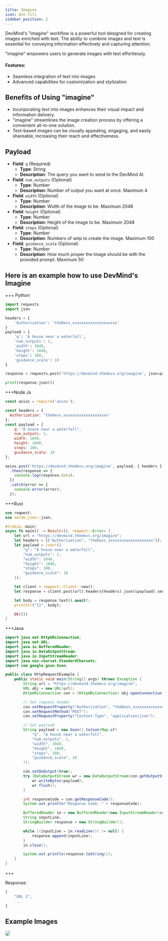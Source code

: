 ```yaml
---
title: Imagine
icon: dot-fill
sidebar_position: 2
---
```


DevMind's "imagine" workflow is a powerful tool designed for creating images enriched with text.
The ability to combine images and text is essential for conveying information effectively and capturing attention.

"imagine" empowers users to generate images with text effortlessly.

#### Features:
- Seamless integration of text into images
- Advanced capabilities for customization and stylization

## Benefits of Using "imagine"
- Incorporating text into images enhances their visual impact and information delivery.
- "imagine" streamlines the image creation process by offering a convenient all-in-one solution.
- Text-based images can be visually appealing, engaging, and easily shareable, increasing their reach and effectiveness.

## Payload
- **Field**: `q` (Required)
  - **Type**: String
  - **Description**: The query you want to send to the DevMind AI.
- **Field**: `num_outputs` (Optional)
  - **Type**: Number
  - **Description**: Number of output you want at once. Maximum 4
- **Field**: `width` (Optional)
  - **Type**: Number
  - **Description**: Width of the image to be. Maximum 2048
- **Field**: `height` (Optional)
  - **Type**: Number
  - **Description**: Height of the image to be. Maximum 2048
- **Field**: `steps` (Optional)
  - **Type**: Number
  - **Description**: Numbers of setp to create the image. Maximum 100
- **Field**: `guidance_scale` (Optional)
  - **Type**: Number
  - **Description**: How much proper the image should be with the provided prompt. Maximum 50

## Here is an example how to use DevMind's Imagine
+++ Python
```python
import requests
import json

headers = {
    'Authorization': 'theDevs_xxxxxxxxxxxxxxxxxxxx'
}
payload = {
    'q': 'A house near a waterfall',
    'num_outputs': 1,
    'width': 1048,
    'height': 1048,
    'steps': 100,
    'guidance_scale': 10
}

response = requests.post('https://devmind.thedevs.org/imagine', json=payload, headers=headers)

print(response.json())
```
+++Node Js
```js
const axios = require('axios');

const headers = {
  Authorization: 'theDevs_xxxxxxxxxxxxxxxxxxxx'
};
const payload = {
    q: "A house near a waterfall",
    num_outputs: 1,
    width: 1048,
    height: 1048,
    steps: 100,
    guidance_scale: 10
};

axios.post('https://devmind.thedevs.org/imagine', payload, { headers })
  .then(response => {
    console.log(response.data);
  })
  .catch(error => {
    console.error(error);
  });
```
+++Rust
```rust
use reqwest;
use serde_json::json;

#[tokio::main]
async fn main() -> Result<(), reqwest::Error> {
    let url = "https://devmind.thedevs.org/imagine";
    let headers = [("Authorization", "theDevs_xxxxxxxxxxxxxxxxxxxx")];
    let payload = json!({
        "q": "A house near a waterfall",
        "num_outputs": 1,
        "width": 1048,
        "height": 1048,
        "steps": 100,
        "guidance_scale": 10
    });

    let client = reqwest::Client::new();
    let response = client.post(url).headers(headers).json(&payload).send().await?;

    let body = response.text().await?;
    println!("{}", body);

    Ok(())
}
```
+++Java
```java
import java.net.HttpURLConnection;
import java.net.URL;
import java.io.BufferedReader;
import java.io.DataOutputStream;
import java.io.InputStreamReader;
import java.nio.charset.StandardCharsets;
import com.google.gson.Gson;

public class HttpRequestExample {
    public static void main(String[] args) throws Exception {
        String url = "https://devmind.thedevs.org/imagine";
        URL obj = new URL(url);
        HttpURLConnection con = (HttpURLConnection) obj.openConnection();

        // Set request header
        con.setRequestProperty("Authorization", "theDevs_xxxxxxxxxxxxxxxxxxxx");
        con.setRequestMethod("POST");
        con.setRequestProperty("Content-Type", "application/json");

        // Set payload
        String payload = new Gson().toJson(Map.of(
            "q", "A house near a waterfall",
            "num_outputs", 1,
            "width", 1048,
            "height", 1048,
            "steps", 100,
            "guidance_scale", 10
        ));

        con.setDoOutput(true);
        try (DataOutputStream wr = new DataOutputStream(con.getOutputStream())) {
            wr.writeBytes(payload);
            wr.flush();
        }

        int responseCode = con.getResponseCode();
        System.out.println("Response Code: " + responseCode);

        BufferedReader in = new BufferedReader(new InputStreamReader(con.getInputStream()));
        String inputLine;
        StringBuilder response = new StringBuilder();

        while ((inputLine = in.readLine()) != null) {
            response.append(inputLine);
        }
        in.close();

        System.out.println(response.toString());
    }
}
```
+++

Response:
```js
[
    "URL 1",
    ...
]
```

## Example Images
<img src="https://media.discordapp.net/attachments/928129177654272021/1184123623540277278/imagine-collage.png?ex=658ad40f&is=65785f0f&hm=e0948f97aa8ad2e50cba2ef06875a3d4a757f6d94c00feb8bfead8776345c310&=&format=webp&quality=lossless&width=696&height=662" style="border-radius: 5px" />